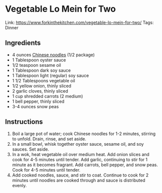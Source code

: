 # Vegetable Lo Mein for Two

Link: https://www.forkinthekitchen.com/vegetable-lo-mein-for-two/
Tags: Dinner

## Ingredients

- 4 ounces [Chinese noodles](https://www.amazon.com/gp/product/B0052P1AS4/ref=as_li_tl?ie=UTF8&camp=1789&creative=9325&creativeASIN=B0052P1AS4&linkCode=as2&tag=forinthekit-20&linkId=10c383c442cc85ec6122caa764a31d1e) (1/2 package)
- 1 Tablespoon oyster sauce
- 1/2 teaspoon sesame oil
- 1 Tablespoon dark soy sauce
- 1 Tablespoon light (regular) soy sauce
- 1 1/2 Tablespoons vegetable oil
- 1/2 yellow onion, thinly sliced
- 2 garlic cloves, thinly sliced
- 1 cup shredded carrots (2 medium)
- 1 bell pepper, thinly sliced
- 3-4 ounces snow peas

## Instructions

1. Boil a large pot of water; cook Chinese noodles for 1-2 minutes, stirring to unfold. Drain, rinse, and set aside.
2. In a small bowl, whisk together oyster sauce, sesame oil, and soy sauces. Set aside.
3. In a wok, heat vegetable oil over medium heat. Add onion slices and cook for 4-5 minutes until tender. Add garlic, continuing to stir for 1 minute as it becomes fragrant. Add carrots, bell pepper, and snow peas. Cook for 4-5 minutes until tender.
4. Add cooked noodles, sauce, and stir to coat. Continue to cook for 2 minutes until noodles are cooked through and sauce is distributed evenly.